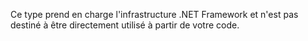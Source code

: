 Ce type prend en charge l'infrastructure .NET Framework et n'est pas destiné à être directement utilisé à partir de votre code.